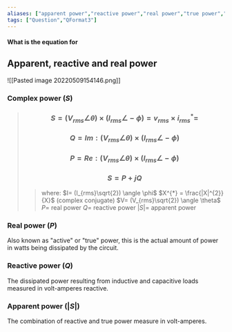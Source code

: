 ```yaml
---
aliases: ["apparent power","reactive power","real power","true power","active power"]
tags: ["Question","QFormat3"]
---
```


#### What is the equation for
## Apparent, reactive and real power

![[Pasted image 20220509154146.png]]

### Complex power ($S$)

> ### $$ S = (V_{rms}\angle \theta) \times (I_{rms}\angle -\phi) = v_{rms} \times i^{*}_{rms} = $$ 
> ### $$ Q = Im: (V_{rms}\angle \theta) \times (I_{rms}\angle -\phi) $$ 
> ### $$ P = Re: (V_{rms}\angle \theta) \times (I_{rms}\angle -\phi) $$ 
> ### $$ S = P + jQ $$
>> where:
>> $I= (I_{rms}\sqrt{2}) \angle \phi$ 
>> $X^{*} = \frac{|X|^{2}}{X}$ (complex conjugate)
>> $V= (V_{rms}\sqrt{2}) \angle \theta$ 
>> $P=$ real power
>> $Q=$ reactive power
>> $|S|=$ apparent power

### Real power ($P$)
Also known as "active" or "true" power, this is the actual amount of power in watts being dissipated by the circuit.

### Reactive power ($Q$)
The dissipated power resulting from inductive and capacitive loads measured in volt-amperes reactive.

### Apparent power ($|S|$)
The combination of reactive and true power measure in volt-amperes. 
